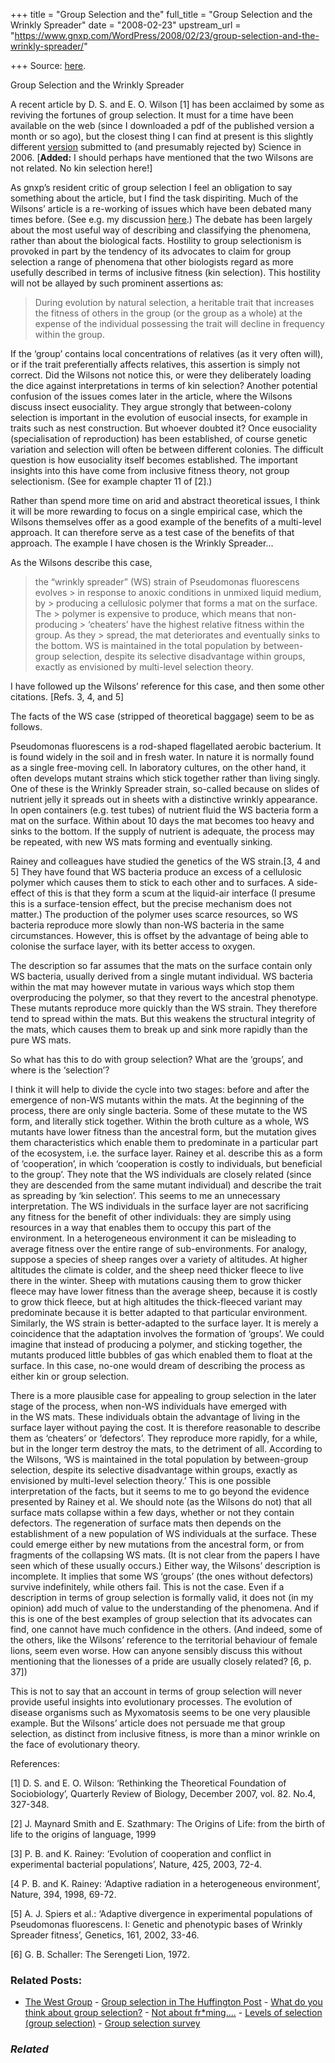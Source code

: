 +++
title = "Group Selection and the"
full_title = "Group Selection and the Wrinkly Spreader"
date = "2008-02-23"
upstream_url = "https://www.gnxp.com/WordPress/2008/02/23/group-selection-and-the-wrinkly-spreader/"

+++
Source: [here](https://www.gnxp.com/WordPress/2008/02/23/group-selection-and-the-wrinkly-spreader/).

Group Selection and the Wrinkly Spreader

A recent article by D. S. and E. O. Wilson \[1\] has been acclaimed by some as reviving the fortunes of group selection. It must for a time have been available on the web (since I downloaded a pdf of the published version a month or so ago), but the closest thing I can find at present is this slightly different [version](http://www.cogsci.msu.edu/DSS/2006-2007/Wilson/Rethinking_July_20.pdf) submitted to (and presumably rejected by) Science in 2006. \[**Added:** I should perhaps have mentioned that the two Wilsons are not related. No kin selection here!\]

As gnxp’s resident critic of group selection I feel an obligation to say something about the article, but I find the task dispiriting. Much of the Wilsons’ article is a re-working of issues which have been debated many times before. (See e.g. my discussion [here](https://www.gnxp.com/MT2/archives/002372.html).) The debate has been largely about the most useful way of describing and classifying the phenomena, rather than about the biological facts. Hostility to group selectionism is provoked in part by the tendency of its advocates to claim for group selection a range of phenomena that other biologists regard as more usefully described in terms of inclusive fitness (kin selection). This hostility will not be allayed by such prominent assertions as:

> During evolution by natural selection, a heritable trait that increases the fitness of others in the group (or the group as a whole) at the expense of the individual possessing the trait will decline in frequency within the group.

If the ‘group’ contains local concentrations of relatives (as it very often will), or if the trait preferentially affects relatives, this assertion is simply not correct. Did the Wilsons not notice this, or were they deliberately loading the dice against interpretations in terms of kin selection? Another potential confusion of the issues comes later in the article, where the Wilsons discuss insect eusociality. They argue strongly that between-colony selection is important in the evolution of eusocial insects, for example in traits such as nest construction. But whoever doubted it? Once eusociality (specialisation of reproduction) has been established, of course genetic variation and selection will often be between different colonies. The difficult question is how eusociality itself becomes established. The important insights into this have come from inclusive fitness theory, not group selectionism. (See for example chapter 11 of \[2\].)

Rather than spend more time on arid and abstract theoretical issues, I think it will be more rewarding to focus on a single empirical case, which the Wilsons themselves offer as a good example of the benefits of a multi-level approach. It can therefore serve as a test case of the benefits of that approach. The example I have chosen is the Wrinkly Spreader…

As the Wilsons describe this case,

> the “wrinkly spreader” (WS) strain of Pseudomonas fluorescens evolves > in response to anoxic conditions in unmixed liquid medium, by > producing a cellulosic polymer that forms a mat on the surface. The > polymer is expensive to produce, which means that non-producing > ‘cheaters’ have the highest relative fitness within the group. As they > spread, the mat deteriorates and eventually sinks to the bottom. WS is maintained in the total population by between-group selection, despite its selective disadvantage within groups, exactly as envisioned by multi-level selection theory.

I have followed up the Wilsons’ reference for this case, and then some other citations. \[Refs. 3, 4, and 5\]

The facts of the WS case (stripped of theoretical baggage) seem to be as follows.

Pseudomonas fluorescens is a rod-shaped flagellated aerobic bacterium. It is found widely in the soil and in fresh water. In nature it is normally found as a single free-moving cell. In laboratory cultures, on the other hand, it often develops mutant strains which stick together rather than living singly. One of these is the Wrinkly Spreader strain, so-called because on slides of nutrient jelly it spreads out in sheets with a distinctive wrinkly appearance. In open containers (e.g. test tubes) of nutrient fluid the WS bacteria form a mat on the surface. Within about 10 days the mat becomes too heavy and sinks to the bottom. If the supply of nutrient is adequate, the process may be repeated, with new WS mats forming and eventually sinking.

Rainey and colleagues have studied the genetics of the WS strain.\[3, 4 and 5\] They have found that WS bacteria produce an excess of a cellulosic polymer which causes them to stick to each other and to surfaces. A side-effect of this is that they form a scum at the liquid-air interface (I presume this is a surface-tension effect, but the precise mechanism does not matter.) The production of the polymer uses scarce resources, so WS bacteria reproduce more slowly than non-WS bacteria in the same circumstances. However, this is offset by the advantage of being able to colonise the surface layer, with its better access to oxygen.

The description so far assumes that the mats on the surface contain only WS bacteria, usually derived from a single mutant individual. WS bacteria within the mat may however mutate in various ways which stop them overproducing the polymer, so that they revert to the ancestral phenotype. These mutants reproduce more quickly than the WS strain. They therefore tend to spread within the mats. But this weakens the structural integrity of the mats, which causes them to break up and sink more rapidly than the pure WS mats.

So what has this to do with group selection? What are the ‘groups’, and where is the ‘selection’?

I think it will help to divide the cycle into two stages: before and after the emergence of non-WS mutants within the mats. At the beginning of the process, there are only single bacteria. Some of these mutate to the WS form, and literally stick together. Within the broth culture as a whole, WS mutants have lower fitness than the ancestral form, but the mutation gives them characteristics which enable them to predominate in a particular part of the ecosystem, i.e. the surface layer. Rainey et al. describe this as a form of ‘cooperation’, in which ‘cooperation is costly to individuals, but beneficial to the group’. They note that the WS individuals are closely related (since they are descended from the same mutant individual) and describe the trait as spreading by ‘kin selection’. This seems to me an unnecessary interpretation. The WS individuals in the surface layer are not sacrificing any fitness for the benefit of other individuals: they are simply using resources in a way that enables them to occupy this part of the environment. In a heterogeneous environment it can be misleading to average fitness over the entire range of sub-environments. For analogy, suppose a species of sheep ranges over a variety of altitudes. At higher altitudes the climate is colder, and the sheep need thicker fleece to live there in the winter. Sheep with mutations causing them to grow thicker fleece may have lower fitness than the average sheep, because it is costly to grow thick fleece, but at high altitudes the thick-fleeced variant may predominate because it is better adapted to that particular environment. Similarly, the WS strain is better-adapted to the surface layer. It is merely a coincidence that the adaptation involves the formation of ‘groups’. We could imagine that instead of producing a polymer, and sticking together, the mutants produced little bubbles of gas which enabled them to float at the surface. In this case, no-one would dream of describing the process as either kin or group selection.

There is a more plausible case for appealing to group selection in the later stage of the process, when non-WS individuals have emerged with  
in the WS mats. These individuals obtain the advantage of living in the surface layer without paying the cost. It is therefore reasonable to describe them as ‘cheaters’ or ‘defectors’. They reproduce more rapidly, for a while, but in the longer term destroy the mats, to the detriment of all. According to the Wilsons, ‘WS is maintained in the total population by between-group selection, despite its selective disadvantage within groups, exactly as envisioned by multi-level selection theory.’ This is one possible interpretation of the facts, but it seems to me to go beyond the evidence presented by Rainey et al. We should note (as the Wilsons do not) that all surface mats collapse within a few days, whether or not they contain defectors. The regeneration of surface mats then depends on the establishment of a new population of WS individuals at the surface. These could emerge either by new mutations from the ancestral form, or from fragments of the collapsing WS mats. (It is not clear from the papers I have seen which of these usually occurs.) Either way, the Wilsons’ description is incomplete. It implies that some WS ‘groups’ (the ones without defectors) survive indefinitely, while others fail. This is not the case. Even if a description in terms of group selection is formally valid, it does not (in my opinion) add much of value to the understanding of the phenomena. And if this is one of the best examples of group selection that its advocates can find, one cannot have much confidence in the others. (And indeed, some of the others, like the Wilsons’ reference to the territorial behaviour of female lions, seem even worse. How can anyone sensibly discuss this without mentioning that the lionesses of a pride are usually closely related? \[6, p. 37\])

This is not to say that an account in terms of group selection will never provide useful insights into evolutionary processes. The evolution of disease organisms such as Myxomatosis seems to be one very plausible example. But the Wilsons’ article does not persuade me that group selection, as distinct from inclusive fitness, is more than a minor wrinkle on the face of evolutionary theory.

References:

\[1\] D. S. and E. O. Wilson: ‘Rethinking the Theoretical Foundation of Sociobiology’, Quarterly Review of Biology, December 2007, vol. 82. No.4, 327-348.

\[2\] J. Maynard Smith and E. Szathmary: The Origins of Life: from the birth of life to the origins of language, 1999

\[3\] P. B. and K. Rainey: ‘Evolution of cooperation and conflict in experimental bacterial populations’, Nature, 425, 2003, 72-4.

\[4 P. B. and K. Rainey: ‘Adaptive radiation in a heterogeneous environment’, Nature, 394, 1998, 69-72.

\[5\] A. J. Spiers et al.: ‘Adaptive divergence in experimental populations of Pseudomonas fluorescens. I: Genetic and phenotypic bases of Wrinkly Spreader fitness’, Genetics, 161, 2002, 33-46.

\[6\] G. B. Schaller: The Serengeti Lion, 1972.

### Related Posts:

- [The West
  Group](https://www.gnxp.com/WordPress/2008/03/02/the-west-group/) - [Group selection in The Huffington
  Post](https://www.gnxp.com/WordPress/2009/04/19/group-selection-in-the-huffington-post/) - [What do you think about group
  selection?](https://www.gnxp.com/WordPress/2012/04/08/what-do-you-think-about-group-selection/) - [Not about
  fr\*ming....](https://www.gnxp.com/WordPress/2007/04/10/not-about-frming/) - [Levels of selection (group
  selection)](https://www.gnxp.com/WordPress/2007/03/19/levels-of-selection-group-selection/) - [Group selection
  survey](https://www.gnxp.com/WordPress/2012/04/15/group-selection-survey/)

### *Related*

[](https://www.addtoany.com/add_to/facebook?linkurl=https%3A%2F%2Fwww.gnxp.com%2FWordPress%2F2008%2F02%2F23%2Fgroup-selection-and-the-wrinkly-spreader%2F&linkname=Group%20Selection%20and%20the%20Wrinkly%20Spreader "Facebook")[](https://www.addtoany.com/add_to/twitter?linkurl=https%3A%2F%2Fwww.gnxp.com%2FWordPress%2F2008%2F02%2F23%2Fgroup-selection-and-the-wrinkly-spreader%2F&linkname=Group%20Selection%20and%20the%20Wrinkly%20Spreader "Twitter")[](https://www.addtoany.com/add_to/email?linkurl=https%3A%2F%2Fwww.gnxp.com%2FWordPress%2F2008%2F02%2F23%2Fgroup-selection-and-the-wrinkly-spreader%2F&linkname=Group%20Selection%20and%20the%20Wrinkly%20Spreader "Email")[](https://www.addtoany.com/share)
